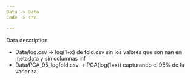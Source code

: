 ```yaml
---
Data -> Data
Code -> src

---
```

Data description
- Data/log.csv -> log(1+x) de fold.csv sin los valores que son nan en metadata y sin columnas inf
- Data/PCA_95_logfold.csv -> PCA(log(1+x)) capturando el 95% de la varianza.